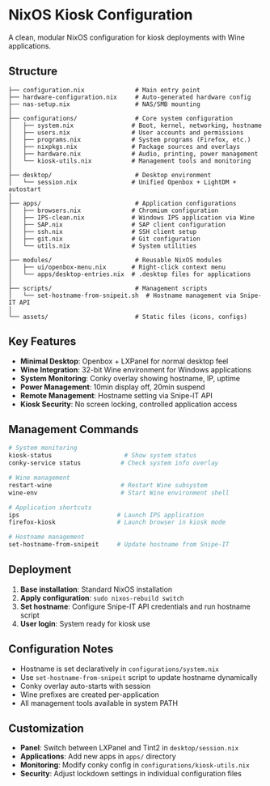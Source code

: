 # NixOS Kiosk Configuration

A clean, modular NixOS configuration for kiosk deployments with Wine applications.

## Structure

```
├── configuration.nix              # Main entry point
├── hardware-configuration.nix     # Auto-generated hardware config
├── nas-setup.nix                  # NAS/SMB mounting
│
├── configurations/                # Core system configuration
│   ├── system.nix                # Boot, kernel, networking, hostname
│   ├── users.nix                 # User accounts and permissions
│   ├── programs.nix              # System programs (Firefox, etc.)
│   ├── nixpkgs.nix               # Package sources and overlays
│   ├── hardware.nix              # Audio, printing, power management
│   └── kiosk-utils.nix           # Management tools and monitoring
│
├── desktop/                       # Desktop environment
│   └── session.nix               # Unified Openbox + LightDM + autostart
│
├── apps/                          # Application configurations
│   ├── browsers.nix              # Chromium configuration
│   ├── IPS-clean.nix             # Windows IPS application via Wine
│   ├── SAP.nix                   # SAP client configuration
│   ├── ssh.nix                   # SSH client setup
│   ├── git.nix                   # Git configuration
│   └── utils.nix                 # System utilities
│
├── modules/                       # Reusable NixOS modules
│   ├── ui/openbox-menu.nix       # Right-click context menu
│   └── apps/desktop-entries.nix  # .desktop files for applications
│
├── scripts/                       # Management scripts
│   └── set-hostname-from-snipeit.sh  # Hostname management via Snipe-IT API
│
└── assets/                        # Static files (icons, configs)
```

## Key Features

- **Minimal Desktop**: Openbox + LXPanel for normal desktop feel
- **Wine Integration**: 32-bit Wine environment for Windows applications
- **System Monitoring**: Conky overlay showing hostname, IP, uptime
- **Power Management**: 10min display off, 20min suspend
- **Remote Management**: Hostname setting via Snipe-IT API
- **Kiosk Security**: No screen locking, controlled application access

## Management Commands

```bash
# System monitoring
kiosk-status                    # Show system status
conky-service status           # Check system info overlay

# Wine management  
restart-wine                   # Restart Wine subsystem
wine-env                       # Start Wine environment shell

# Application shortcuts
ips                           # Launch IPS application
firefox-kiosk                 # Launch browser in kiosk mode

# Hostname management
set-hostname-from-snipeit     # Update hostname from Snipe-IT
```

## Deployment

1. **Base installation**: Standard NixOS installation
2. **Apply configuration**: `sudo nixos-rebuild switch`
3. **Set hostname**: Configure Snipe-IT API credentials and run hostname script
4. **User login**: System ready for kiosk use

## Configuration Notes

- Hostname is set declaratively in `configurations/system.nix`
- Use `set-hostname-from-snipeit` script to update hostname dynamically
- Conky overlay auto-starts with session
- Wine prefixes are created per-application
- All management tools available in system PATH

## Customization

- **Panel**: Switch between LXPanel and Tint2 in `desktop/session.nix`
- **Applications**: Add new apps in `apps/` directory
- **Monitoring**: Modify conky config in `configurations/kiosk-utils.nix`
- **Security**: Adjust lockdown settings in individual configuration files
